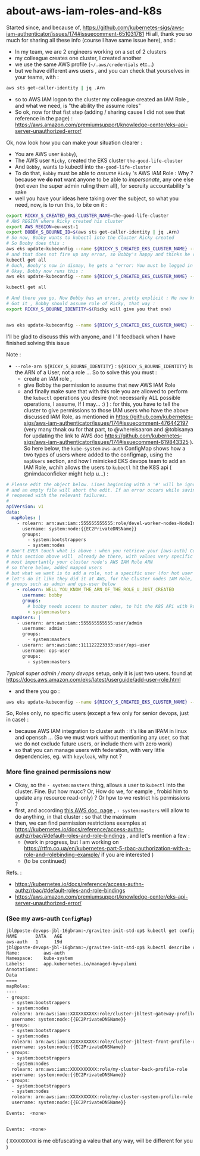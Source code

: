 # about-aws-iam-roles-and-k8s

Started since, and because of, https://github.com/kubernetes-sigs/aws-iam-authenticator/issues/174#issuecomment-651031781
Hi all, thank you so much for sharing all these info (course I have same issue here), and : 
* In my team, we are 2 engineers working on a set of 2 clusters
* my colleague creates one cluster, I created another
* we use the same AWS profile (`~/.aws/credentials` etc...)
* but we have different aws users , and you can check that yourselves in your teams, with : 

```bash
aws sts get-caller-identity | jq .Arn
```

* so to AWS IAM logon to the cluster my colleague created an IAM Role , and what we need, is "the ability the assume roles" 
* So ok, now for that fist  step (adding / sharing cause I did not see that reference in the page) : https://aws.amazon.com/premiumsupport/knowledge-center/eks-api-server-unauthorized-error/


Ok, now look how you can make your situation clearer : 
* You are AWS user `Bobby`),
* The AWS user `Ricky`, created the EKS cluster `the-good-life-cluster` 
* And `Bobby`, wants to kubectl into `the-good-life-cluster` 
* To do that, `Bobby` must be able to _assume_  `Ricky` 's AWS IAM Role : Why ? because we **do not** want anyone to be able to _impersonate_, any one else (not even the super admin ruling them all), for secruity accountability 's sake
* well you have your ideas here taking over the subject, so what you need, now, is to run this, to bite on it :

```bash 
export RICKY_S_CREATED_EKS_CLUSTER_NAME=the-good-life-cluster
# AWS REGION where Ricky created his cluster 
export AWS_REGION=eu-west-1
export BOBBY_S_BOURNE_ID=$(aws sts get-caller-identity | jq .Arn)
# So now, Bobby wants to kubectl into the Cluster Ricky created
# So Booby does this : 
aws eks update-kubeconfig --name ${RICKY_S_CREATED_EKS_CLUSTER_NAME} --region ${AWS_REGION}
# and that does not fire up any error, so Bobby's happy and thinks he can
kubectl get all
# Ouch, Booby's now in dismay, he gets a "error: You must be logged in to the server (Unauthorized)" ! 
# Okay, Bobby now runs this : 
aws eks update-kubeconfig --name ${RICKY_S_CREATED_EKS_CLUSTER_NAME} --region ${AWS_REGION} --role-arn ${BOBBY_S_BOURNE_ID}

kubectl get all

# And there you go, Now Bobby has an error, pretty explicit : He now knows how to test, whetjher or not, he can assume role of Ricky .. And there he smiles cause what he did, is trying to assume his own role ! 
# Got it , Bobby should assume role of Ricky, that way : 
export RICKY_S_BOURNE_IDENTITY=$(Ricky will give you that one)


aws eks update-kubeconfig --name ${RICKY_S_CREATED_EKS_CLUSTER_NAME} --region ${AWS_REGION} --role-arn ${RICKY_S_BOURNE_IDENTITY}

``` 

I'll be glad to discuss this with anyone, and I 'll feedback when I have finished solving this issue

Note : 

* `--role-arn ${RICKY_S_BOURNE_IDENTITY}` : `${RICKY_S_BOURNE_IDENTITY}` is the ARN of a User, not a role ... So to solve this you must  : 
  * create an IAM role , 
  * give Bobby the permission to assume that new AWS IAM Role 
  * and finally make sure that with this role you are allowed to perform the `kubectl` operations you desire (not necessarily ALL possible operations, I assume, If I may... :) ) : for this, you have to tell the cluster to give permissions to those IAM users who have the above discussed IAM Role, as mentioned in https://github.com/kubernetes-sigs/aws-iam-authenticator/issues/174#issuecomment-476442197 (very many thnak ou for that part, to @whereisaaron and @tobisanya for updating the link to AWS doc  https://github.com/kubernetes-sigs/aws-iam-authenticator/issues/174#issuecomment-619843325 ). So here below, the `kube-system` `aws-auth` ConfigMap shows how a two types of users where added to the configmap, using the `mapUsers` section, and how I mimicked EKS devops team to add an IAM Role, wchih allows the users to `kubectl` hit the K8S api  ( @nimdaconficker might help u...) : 

```Yaml
# Please edit the object below. Lines beginning with a '#' will be ignored,
# and an empty file will abort the edit. If an error occurs while saving this file will be
# reopened with the relevant failures.
#
apiVersion: v1
data:
  mapRoles: |
    - rolearn: arn:aws:iam::555555555555:role/devel-worker-nodes-NodeInstanceRole-74RF4UBDUKL6
      username: system:node:{{EC2PrivateDNSName}}
      groups:
        - system:bootstrappers
        - system:nodes
# Don't EVER touch what is above : when you retrieve your [aws-auth] ConfigMap from your EKS Cluster
# this section above will  already be there, with values very specific to your cluster, and  
# most importantly your cluster node's AWS IAM Role ARN 
# so there below, added mapped users
# but what we want is to add a role, not a specific user (for hot user management), os
# let's do it like they did it at AWS, for the Cluster nodes IAM Role, but with 
# groups such as admin and ops-user below
    - rolearn: WELL_YOU_KNOW_THE_ARN_OF_THE_ROLE_U_JUST_CREATED
      username: bobby
      groups:
        # bobby needs access to master ndes, to hit the K8S APi with kubectl, doesn't he? Sure he does.
        - system:masters
  mapUsers: |
    - userarn: arn:aws:iam::555555555555:user/admin
      username: admin
      groups:
        - system:masters
    - userarn: arn:aws:iam::111122223333:user/ops-user
      username: ops-user
      groups:
        - system:masters
```
  _Typical super admin / many devops_ setup, only it is just two users. found at https://docs.aws.amazon.com/eks/latest/userguide/add-user-role.html

  *  and there you go : 

```bash 
aws eks update-kubeconfig --name ${RICKY_S_CREATED_EKS_CLUSTER_NAME} --region ${AWS_REGION} --role-arn ${ARN_OF_THAT_NEW_ROLE_YOU_CREATED}
```


So, Roles only, no specific users (except a few only for senior devops, just in case) :
* because AWS IAM integration to cluster auth  : it's like an IPAM in linux and openssh ... (So we must work without mentioning any user, so that we do not exclude future users, or include them with zero work) 
* so that you can manage users with federation, with very little dependencies, eg. with `keycloak`, why not ? 


### More fine grained permissions now

* Okay, so the `- system:masters` thing, allows a user to `kubectl` into the cluster. Fine. But how mucc? Or, How do we, for eample , frobid him to update any resource read-only) ? Or hpw to we restrict his permissions ?
* first, and according [this AWS doc. page](https://aws.amazon.com/premiumsupport/knowledge-center/eks-api-server-unauthorized-error/) , `- system:masters` will allow to do anything, in that cluster : so that the maximum
* then, we can find permission restrictions examples at https://kubernetes.io/docs/reference/access-authn-authz/rbac/#default-roles-and-role-bindings , and let's mention a few : 
  * (work in progress, but I am working on https://rtfm.co.ua/en/kubernetes-part-5-rbac-authorization-with-a-role-and-rolebinding-example/ if you are interested )
  * (to be continued)

Refs. : 

* https://kubernetes.io/docs/reference/access-authn-authz/rbac/#default-roles-and-role-bindings
* https://aws.amazon.com/premiumsupport/knowledge-center/eks-api-server-unauthorized-error/ 


### (See my aws-auth `ConfigMap`)

```bash
jbl@poste-devops-jbl-16gbram:~/gravitee-init-std-op$ kubectl get configmap/aws-auth --namespace kube-system
NAME       DATA   AGE
aws-auth   1      19d
jbl@poste-devops-jbl-16gbram:~/gravitee-init-std-op$ kubectl describe configmap/aws-auth --namespace kube-system
Name:         aws-auth
Namespace:    kube-system
Labels:       app.kubernetes.io/managed-by=pulumi
Annotations:  
Data
====
mapRoles:
----
- groups:
  - system:bootstrappers
  - system:nodes
  rolearn: arn:aws:iam::XXXXXXXXXX:role/cluster-jbltest-gateway-profile-role
  username: system:node:{{EC2PrivateDNSName}}
- groups:
  - system:bootstrappers
  - system:nodes
  rolearn: arn:aws:iam::XXXXXXXXXX:role/cluster-jbltest-front-profile-role
  username: system:node:{{EC2PrivateDNSName}}
- groups:
  - system:bootstrappers
  - system:nodes
  rolearn: arn:aws:iam::XXXXXXXXXX:role/my-cluster-back-profile-role
  username: system:node:{{EC2PrivateDNSName}}
- groups:
  - system:bootstrappers
  - system:nodes
  rolearn: arn:aws:iam::XXXXXXXXXX:role/my-cluster-system-profile-role
  username: system:node:{{EC2PrivateDNSName}}

Events:  <none>


Events:  <none>
```

( `XXXXXXXXXX` is me obfuscating a valeu that any way, will be different for you )

